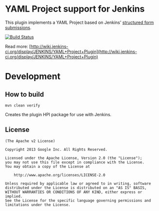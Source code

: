 YAML Project support for Jenkins
=====================
This plugin implements a YAML Project based on Jenkins' [structured form submissions](https://wiki.jenkins-ci.org/display/JENKINS/Structured+Form+Submission).

[![Build Status](https://jenkins.ci.cloudbees.com/buildStatus/icon?job=plugins/yaml-project-plugin)](https://jenkins.ci.cloudbees.com/job/plugins/job/yaml-project-plugin/)

Read more: [http://wiki.jenkins-ci.org/display/JENKINS/YAML+Project+Plugin](http://wiki.jenkins-ci.org/display/JENKINS/YAML+Project+Plugin)

Development
===========

How to build
--------------

	mvn clean verify

Creates the plugin HPI package for use with Jenkins.


License
-------

	(The Apache v2 License)

    Copyright 2013 Google Inc. All Rights Reserved.

    Licensed under the Apache License, Version 2.0 (the "License");
    you may not use this file except in compliance with the License.
    You may obtain a copy of the License at

        http://www.apache.org/licenses/LICENSE-2.0

    Unless required by applicable law or agreed to in writing, software
    distributed under the License is distributed on an "AS IS" BASIS,
    WITHOUT WARRANTIES OR CONDITIONS OF ANY KIND, either express or implied.
    See the License for the specific language governing permissions and
    limitations under the License.
